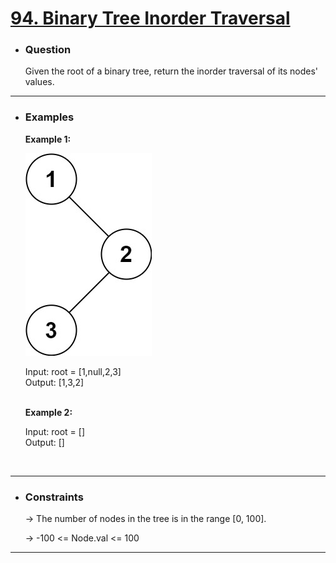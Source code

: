 <a href="https://leetcode.com/problems/binary-tree-inorder-traversal/"><h1>94. Binary Tree Inorder Traversal</h1></a>

- <h3>Question</h3>
    Given the root of a binary tree, return the inorder traversal of its nodes' values.
<hr>

- <h3>Examples</h3>
    <div>
    <b>Example 1:</b>

    ![example-1](images/inorder_1.jpg)

    Input: root = [1,null,2,3]<br>
    Output: [1,3,2] <br>
    </div>
    <br>
    <div>
    <b>Example 2:</b>

    Input: root = []<br>
    Output: [] <br>
    </div>
    <br>
<hr>

- <h3>Constraints</h3>
    → The number of nodes in the tree is in the range [0, 100].
    
    → -100 <= Node.val <= 100
<hr>

